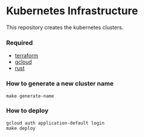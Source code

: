 # Kubernetes Infrastructure

This repository creates the kubernetes clusters.

### Required
- [terraform](https://www.terraform.io/downloads.html)
- [gcloud](https://cloud.google.com/sdk/install)
- [rust](https://rustup.rs)

### How to generate a new cluster name
`make generate-name`

### How to deploy
```
gcloud auth application-default login
make deploy
```

